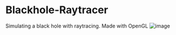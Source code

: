 # Blackhole-Raytracer

Simulating a black hole with raytracing. Made with OpenGL
![image](https://user-images.githubusercontent.com/45623855/141280294-4779a235-9e68-41b2-8dfd-cf6d7099b555.png)
